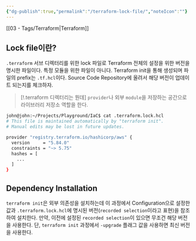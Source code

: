 ```yaml
---
{"dg-publish":true,"permalink":"/terraform-lock-file/","noteIcon":""}
---
```


[[03 - Tags/Terraform\|Terraform]]
## Lock file이란?
`.terraform` 서브 디렉터리를 위한 lock 파일로 Terraform 전체의 설정을 위한 버전을 명시한 파일이다. 특정 모듈을 위한 파일이 아니다.
Terraform init을 통해 생성되며 파일의 prefix는 `.tf.hcl`이다.
Source Code Repository에 올려서 해당 버전이 업데이트 되는지를 체크하자.
> [!.terraform 디렉터리는 뭔데]
> `provider`나 외부 `module`을 저장하는 공간으로 라이브러리 저장소 역할을 한다.
``` bash
john@john:~/Projects/Playground/IaC$ cat .terraform.lock.hcl 
# This file is maintained automatically by "terraform init".
# Manual edits may be lost in future updates.

provider "registry.terraform.io/hashicorp/aws" {
  version     = "5.84.0"
  constraints = "~> 5.75"
  hashes = [
    ...
  ]
}
```

## Dependency Installation
`terraform init`은 외부 의존성을 설치하는데 이 과정에서 Configuration으로 설정한 값과 `.terraform.lock.hcl`에 명시된 버전(`recorded selection`이라고 표현)을 참조하여 설치한다.
만약, 이전에 설정된 `recorded selection`이 있으면 무조건 해당 버전을 사용한다. 단, `terraform init` 과정에서 `-upgrade` 플래그 값을 사용하면 최신 버전을 사용한다.